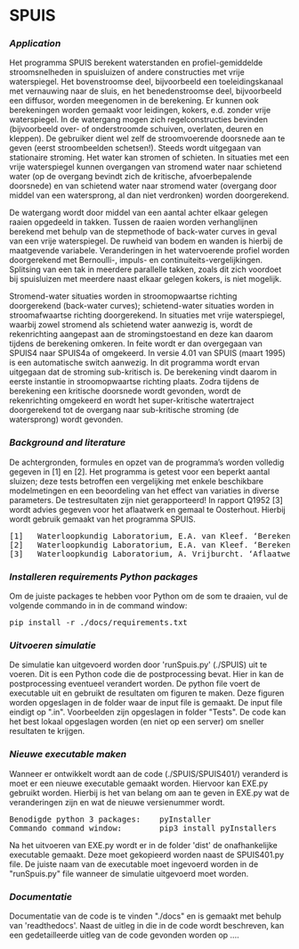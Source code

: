 SPUIS 
=======================================
### *Application* <br/>
Het programma SPUIS berekent waterstanden en profiel-gemiddelde stroomsnelheden in spuisluizen of andere constructies met vrije waterspiegel. Het bovenstroomse deel, bijvoorbeeld een toeleidingskanaal met vernauwing naar de sluis, en het benedenstroomse deel, bijvoorbeeld een diffusor, worden meegenomen in de berekening. Er kunnen ook berekeningen worden gemaakt voor leidingen, kokers, e.d. zonder vrije waterspiegel. In de watergang mogen zich regelconstructies bevinden (bijvoorbeeld over- of onderstroomde schuiven, overlaten, deuren en kleppen). De gebruiker dient wel zelf de stroomvoerende doorsnede aan te geven (eerst stroombeelden schetsen!). Steeds wordt uitgegaan van stationaire stroming. Het water kan stromen of schieten. In situaties met een vrije waterspiegel kunnen overgangen van stromend water naar schietend water (op de overgang bevindt zich de kritische, afvoerbepalende doorsnede) en van schietend water naar stromend water (overgang door middel van een watersprong, al dan niet verdronken) worden doorgerekend. 

De watergang wordt door middel van een aantal achter elkaar gelegen raaien opgedeeld in takken. Tussen de raaien worden verhanglijnen berekend met behulp van de stepmethode of back-water curves in geval van een vrije waterspiegel. De ruwheid van bodem en wanden is hierbij de maatgevende variabele. Veranderingen in het watervoerende profiel worden doorgerekend met Bernoulli-, impuls- en continuiteits-vergelijkingen. Splitsing van een tak in meerdere parallelle takken, zoals dit zich voordoet bij spuisluizen met meerdere naast elkaar gelegen kokers, is niet mogelijk.

Stromend-water situaties worden in stroomopwaartse richting doorgerekend (back-water curves); schietend-water situaties worden in stroomafwaartse richting doorgerekend. In situaties met vrije waterspiegel, waarbij zowel stromend als schietend water aanwezig is, wordt de rekenrichting aangepast aan de stromingstoestand en deze kan daarom tijdens de berekening omkeren. In feite wordt er dan overgegaan van SPUIS4 naar SPUIS4a of omgekeerd. In versie 4.01 van SPUIS (maart 1995) is een automatische switch aanwezig. In dit programma wordt ervan uitgegaan dat de stroming sub-kritisch is. De berekening vindt daarom in eerste instantie in stroomopwaartse richting plaats. Zodra tijdens de berekening een kritische doorsnede wordt gevonden, wordt de rekenrichting omgekeerd en wordt het super-kritische watertraject doorgerekend tot de overgang naar sub-kritische stroming (de watersprong) wordt gevonden.

### *Background and literature* <br/>
De achtergronden, formules en opzet van de programma’s worden volledig gegeven in [1] en [2]. Het programma is getest voor een beperkt aantal sluizen; deze tests betroffen een vergelijking met enkele beschikbare modelmetingen en een beoordeling van het effect van variaties in diverse parameters. De testresultaten zijn niet gerapporteerd! In rapport Q1952 [3] wordt advies gegeven voor het aflaatwerk en gemaal te Oosterhout. Hierbij wordt gebruik gemaakt van het programma SPUIS. 

<pre>
[1]   Waterloopkundig Laboratorium, E.A. van Kleef. ‘Berekening van de afvoer van spuisluizen met behulp van een rekenmodel.’ Rapport R2125/Q331, november 1986.
[2]   Waterloopkundig Laboratorium, E.A. van Kleef. ‘Berekening van de afvoer van spuisluizen bij schietend water situaties.’ Rapport Q331-II, juli 1989.
[3]   Waterloopkundig Laboratorium, A. Vrijburcht. ‘Aflaatwerk en gemaal te Oosterhout.’ Rapport Q1952, maart 1995
</pre>

### *Installeren requirements Python packages* <br/>
Om de juiste packages te hebben voor Python om de som te draaien, vul de volgende commando in in de command window:
<pre>
pip install -r ./docs/requirements.txt
</pre>

### *Uitvoeren simulatie* <br/>
De simulatie kan uitgevoerd worden door 'runSpuis.py' (./SPUIS) uit te voeren. Dit is een Python code die de postprocessing bevat. Hier in kan de postprocessing eventueel verandert worden. De python file voert de executable uit en gebruikt de resultaten om figuren te maken. Deze figuren worden opgeslagen in de folder waar de input file is gemaakt. De input file eindigt op ".in". Voorbeelden zijn opgeslagen in folder "Tests". De code kan het best lokaal opgeslagen worden (en niet op een server) om sneller resultaten te krijgen.

### *Nieuwe executable maken* <br/>
Wanneer er ontwikkelt wordt aan de code (./SPUIS/SPUIS401/) veranderd is moet er een nieuwe executable gemaakt worden.
Hiervoor kan EXE.py gebruikt worden. Hierbij is het van belang om aan te geven in EXE.py wat de veranderingen zijn en wat de nieuwe versienummer wordt.

<pre>
Benodigde python 3 packages: 	pyInstaller
Commando command window:		pip3 install pyInstallers
</pre>

Na het uitvoeren van EXE.py wordt er in de folder 'dist' de onafhankelijke executable gemaakt. Deze moet gekopieerd worden naast de SPUIS401.py file.
De juiste naam van de executable moet ingevoerd worden in de "runSpuis.py" file wanneer de simulatie uitgevoerd moet worden.

### *Documentatie* <br/>
Documentatie van de code is te vinden "./docs" en is gemaakt met behulp van 'readthedocs'. Naast de uitleg in die in de code wordt beschreven, kan een gedetailleerde uitleg van de code gevonden worden op ....